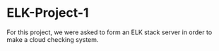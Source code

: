 # ELK-Project-1
For this project, we were asked to form an ELK stack server in order to make a cloud checking system.
